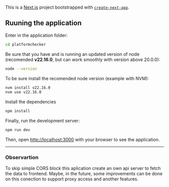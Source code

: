 This is a [Next.js](https://nextjs.org) project bootstrapped with [`create-next-app`](https://nextjs.org/docs/app/api-reference/cli/create-next-app).

## Ruuning the application

Enter in the application folder:
```bash
cd platformchecker
```

Be sure that you have and is running an updated version of node (recomended **v22.16.0**, but can work smoothly with version above 20.0.0):
```bash
node --version
```
To be sure install the recomended node version (example with NVM):
```bash
nvm install v22.16.0
nvm use v22.16.0
```

Install the dependencies
```bash
npm install
```

Finally, run the development server:

```bash
npm run dev
```

Then, open [http://localhost:3000](http://localhost:3000) with your browser to see the application.

---

### Observartion
 To skip simple CORS block this aplication create an own api server to fetch the data to frontend.
 Maybe, in the future, some improvements can be done on this conection to support proxy access and another features.